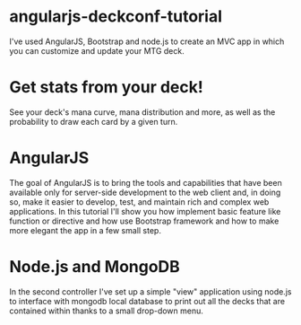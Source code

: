 # angularjs-deckconf-tutorial
I've used AngularJS, Bootstrap and node.js to create an MVC app in which you can customize and update your MTG deck.
# Get stats from your deck! 
See your deck's mana curve, mana distribution and more, as well as the probability to draw each card by a given turn.
# AngularJS 
The goal of AngularJS is to bring the tools and capabilities that have been available only for
server-side development to the web client and, in doing so, make it easier to develop, test, and maintain rich and
complex web applications.
In this tutorial I'll show you how implement basic feature like function or directive and how use Bootstrap framework 
and how to make more elegant the app in a few small step.
# Node.js and MongoDB
In the second controller I've set up a simple "view" application using node.js to interface with mongodb local database to print out all the decks that are contained within thanks to a small drop-down menu.
